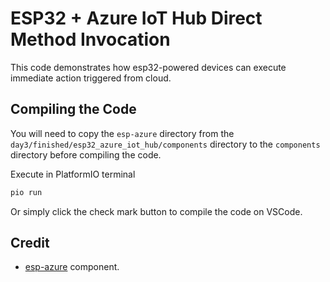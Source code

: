 # ESP32 + Azure IoT Hub Direct Method Invocation

This code demonstrates how esp32-powered devices can execute immediate action triggered from cloud.

## Compiling the Code

You will need to copy the `esp-azure` directory from the `day3/finished/esp32_azure_iot_hub/components` directory to the `components` directory before compiling the code.

Execute in PlatformIO terminal

```sh
pio run
```

Or simply click the check mark button to compile the code on VSCode.

## Credit

* [esp-azure](https://github.com/espressif/esp-azure) component.
